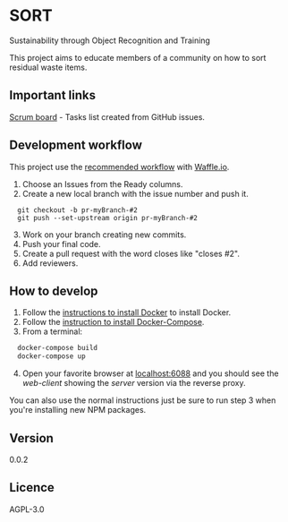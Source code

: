 # SORT
Sustainability through Object Recognition and Training

This project aims to educate members of a community on how to sort residual waste items.

## Important links
[Scrum board](https://waffle.io/SORT-ETS/SORT) - Tasks list created from GitHub issues.

## Development workflow
This project use the [recommended workflow](https://github.com/waffleio/waffle.io/wiki/Recommended-Workflow-Using-Pull-Requests-&-Automatic-Work-Tracking) with [Waffle.io](https://waffle.io/SORT-ETS/SORT).

1. Choose an Issues from the Ready columns.
2. Create a new local branch with the issue number and push it.

  ```
  	git checkout -b pr-myBranch-#2
  	git push --set-upstream origin pr-myBranch-#2
  ```
3. Work on your branch creating new commits.
4. Push your final code.
5. Create a pull request with the word closes like "closes #2".
6. Add reviewers.

## How to develop

1. Follow the [instructions to install Docker](https://docs.docker.com/engine/installation/) to install Docker.
2. Follow the [instruction to install Docker-Compose](https://docs.docker.com/compose/install/).
3. From a terminal:

  ```sh
    docker-compose build
    docker-compose up
  ```
4. Open your favorite browser at [localhost:6088](localhost:6088) and you should see the _web-client_ showing the _server_ version via the reverse proxy.

You can also use the normal instructions just be sure to run step 3 when you're installing new NPM packages.

## Version
0.0.2

## Licence
AGPL-3.0
